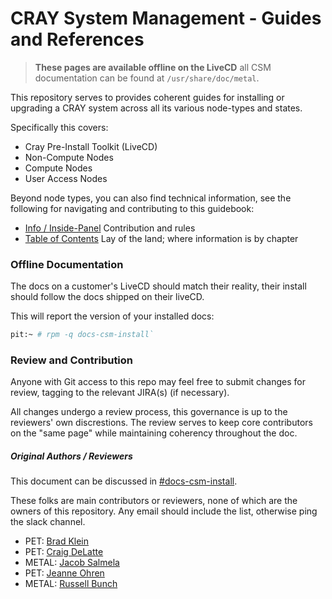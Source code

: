 # CRAY System Management - Guides and References
> **These pages are available offline on the LiveCD** all CSM documentation can be found at `/usr/share/doc/metal`.

This repository serves to provides coherent guides for installing or upgrading a CRAY system across all its various node-types and states.

Specifically this covers:
- Cray Pre-Install Toolkit (LiveCD)
- Non-Compute Nodes
- Compute Nodes
- User Access Nodes

Beyond node types, you can also find technical information, see the following for navigating and contributing 
to this guidebook:
- [Info / Inside-Panel](000-INFO.md) Contribution and rules
- [Table of Contents](001-GUIDES.md) Lay of the land; where information is by chapter

### Offline Documentation

The docs on a customer's LiveCD should match their reality, their install should follow the docs shipped on their liveCD.

This will report the version of your installed docs:
```bash
pit:~ # rpm -q docs-csm-install`
```

### Review and Contribution

Anyone with Git access to this repo may feel free to submit changes for review, tagging to the relevant JIRA(s) (if necessary).

All changes undergo a review process, this governance is up to the reviewers' own discrestions. The review serves to keep core contributors on the "same page" while maintaining coherency throughout the doc.

##### Original Authors / Reviewers

This document can be discussed in [#docs-csm-install](https://cray.slack.com/messages/docs-csm-install).

These folks are main contributors or reviewers, none of which are the owners of this repository. Any email should include the list, otherwise ping the slack channel.

- PET: [Brad Klein](bradley.klein@hpe.com)
- PET: [Craig DeLatte](craig.delatte@hpe.com)
- METAL: [Jacob Salmela](mailto:jacob.salmela@hpe.com)
- PET: [Jeanne Ohren](jeanne.ohren@hpe.com)
- METAL: [Russell Bunch](mailto:doomslayer@hpe.com)

